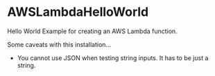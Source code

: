 # AWSLambdaHelloWorld
Hello World Example for creating an AWS Lambda function.


Some caveats with this installation...

* You cannot use JSON when testing string inputs. It has to be just a string.